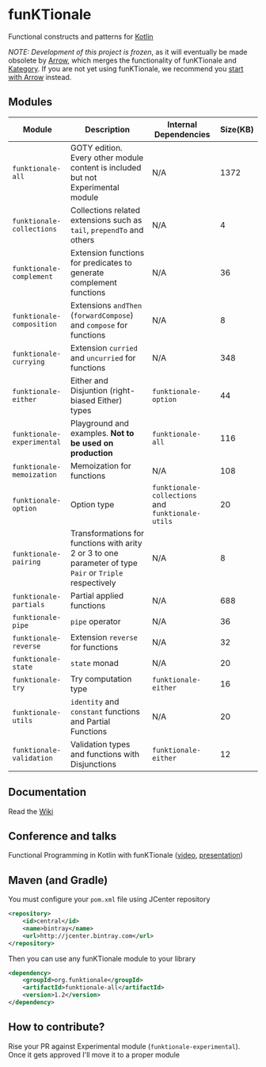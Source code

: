 funKTionale
===========

Functional constructs and patterns for [Kotlin](http://kotlin-lang.org)

*NOTE: Development of this project is frozen*, as it will eventually be made obsolete by 
[Arrow](https://arrow-kt.io/), which merges the functionality of funKTionale and [Kategory](https://github.com/47deg/kategory-intro). If you are not yet using funKTionale, we recommend you [start with Arrow](https://arrow-kt.io/docs/) instead.

## Modules

| Module | Description | Internal Dependencies | Size(KB) |
|---|---|---|---| 
|`funktionale-all`| GOTY edition. Every other module content is included but not Experimental module|N/A|1372|
|`funktionale-collections`|Collections related extensions such as `tail`, `prependTo` and others|N/A|4|
|`funktionale-complement`|Extension functions for predicates to generate complement functions|N/A|36|
|`funktionale-composition`| Extensions `andThen` (`forwardCompose`) and `compose` for functions|N/A|8|
|`funktionale-currying`|Extension `curried` and `uncurried` for functions|N/A|348|
|`funktionale-either`|Either and Disjuntion (right-biased Either) types|`funktionale-option`|44|
|`funktionale-experimental`|Playground and examples. **Not to be used on production**|`funktionale-all`|116|
|`funktionale-memoization`|Memoization for functions|N/A|108|
|`funktionale-option`|Option type|`funktionale-collections` and `funktionale-utils`|20|
|`funktionale-pairing`|Transformations for functions with arity 2 or 3 to one parameter of type `Pair` or `Triple` respectively |N/A|8|
|`funktionale-partials`|Partial applied functions|N/A|688|
|`funktionale-pipe`|`pipe` operator|N/A|36|
|`funktionale-reverse`|Extension `reverse` for functions|N/A|32|
|`funktionale-state`|`state` monad|N/A|20|
|`funktionale-try`|Try computation type|`funktionale-either`|16|
|`funktionale-utils`|`identity` and `constant` functions and Partial Functions |N/A|20|
|`funktionale-validation`|Validation types and functions with Disjunctions|`funktionale-either`|12|

## Documentation

Read the [Wiki](https://github.com/MarioAriasC/funKTionale/wiki)

## Conference and talks

Functional Programming in Kotlin with funKTionale ([video](https://www.youtube.com/watch?v=klakgWp1KWg), [presentation](https://speakerdeck.com/marioariasc/functional-programming-in-kotlin-with-funktionale-2))

## Maven (and Gradle)

You must configure your `pom.xml` file using JCenter repository

```xml
<repository>
    <id>central</id>
    <name>bintray</name>
    <url>http://jcenter.bintray.com</url>
</repository>
```

Then you can use any funKTionale module to your library

```xml
<dependency>
    <groupId>org.funktionale</groupId>
    <artifactId>funktionale-all</artifactId>
    <version>1.2</version>
</dependency>
```

## How to contribute?

Rise your PR against Experimental module (`funktionale-experimental`). Once it gets approved I'll move it to a proper module 

